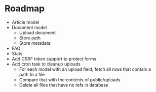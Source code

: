 # Roadmap

- Article model
- Document model
  - Upload document
  - Store path
  - Store metadata
- FAQ
- Stats
- Add CSRF token support to protect forms
- Add cron task to cleanup uploads
  - For each model with an upload field, fetch all rows that contain a path to a file
  - Compare that with the contents of public/uploads
  - Delete all files that have no refs in database